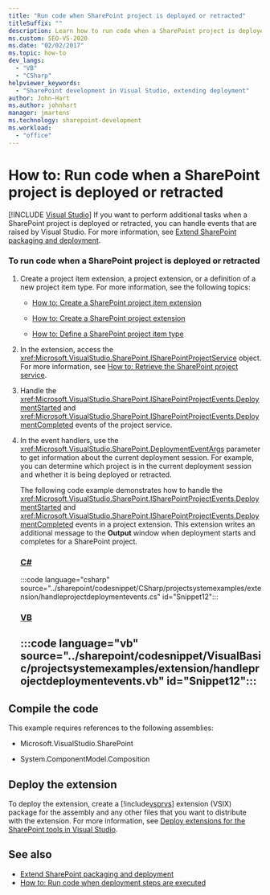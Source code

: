 ```yaml
---
title: "Run code when SharePoint project is deployed or retracted"
titleSuffix: ""
description: Learn how to run code when a SharePoint project is deployed or retracted so that you can handle events that are raised by Visual Studio.
ms.custom: SEO-VS-2020
ms.date: "02/02/2017"
ms.topic: how-to
dev_langs:
  - "VB"
  - "CSharp"
helpviewer_keywords:
  - "SharePoint development in Visual Studio, extending deployment"
author: John-Hart
ms.author: johnhart
manager: jmartens
ms.technology: sharepoint-development
ms.workload:
  - "office"
---
```

# How to: Run code when a SharePoint project is deployed or retracted

 [!INCLUDE [Visual Studio](~/includes/applies-to-version/vs-windows-only.md)]
  If you want to perform additional tasks when a SharePoint project is deployed or retracted, you can handle events that are raised by Visual Studio. For more information, see [Extend SharePoint packaging and deployment](../sharepoint/extending-sharepoint-packaging-and-deployment.md).

### To run code when a SharePoint project is deployed or retracted

1. Create a project item extension, a project extension, or a definition of a new project item type. For more information, see the following topics:

   - [How to: Create a SharePoint project item extension](../sharepoint/how-to-create-a-sharepoint-project-item-extension.md)

   - [How to: Create a SharePoint project extension](../sharepoint/how-to-create-a-sharepoint-project-extension.md)

   - [How to: Define a SharePoint project item type](../sharepoint/how-to-define-a-sharepoint-project-item-type.md)

2. In the extension, access the <xref:Microsoft.VisualStudio.SharePoint.ISharePointProjectService> object. For more information, see [How to: Retrieve the SharePoint project service](../sharepoint/how-to-retrieve-the-sharepoint-project-service.md).

3. Handle the <xref:Microsoft.VisualStudio.SharePoint.ISharePointProjectEvents.DeploymentStarted> and <xref:Microsoft.VisualStudio.SharePoint.ISharePointProjectEvents.DeploymentCompleted> events of the project service.

4. In the event handlers, use the <xref:Microsoft.VisualStudio.SharePoint.DeploymentEventArgs> parameter to get information about the current deployment session. For example, you can determine which project is in the current deployment session and whether it is being deployed or retracted.

   The following code example demonstrates how to handle the <xref:Microsoft.VisualStudio.SharePoint.ISharePointProjectEvents.DeploymentStarted> and <xref:Microsoft.VisualStudio.SharePoint.ISharePointProjectEvents.DeploymentCompleted> events in a project extension. This extension writes an additional message to the **Output** window when deployment starts and completes for a SharePoint project.

   ### [C#](#tab/csharp)
   :::code language="csharp" source="../sharepoint/codesnippet/CSharp/projectsystemexamples/extension/handleprojectdeploymentevents.cs" id="Snippet12":::

   ### [VB](#tab/vb)
   :::code language="vb" source="../sharepoint/codesnippet/VisualBasic/projectsystemexamples/extension/handleprojectdeploymentevents.vb" id="Snippet12":::
   ---

## Compile the code
 This example requires references to the following assemblies:

- Microsoft.VisualStudio.SharePoint

- System.ComponentModel.Composition

## Deploy the extension
 To deploy the extension, create a [!include[vsprvs](../sharepoint/includes/vsprvs-md.md)] extension (VSIX) package for the assembly and any other files that you want to distribute with the extension. For more information, see [Deploy extensions for the SharePoint tools in Visual Studio](../sharepoint/deploying-extensions-for-the-sharepoint-tools-in-visual-studio.md).

## See also
- [Extend SharePoint packaging and deployment](../sharepoint/extending-sharepoint-packaging-and-deployment.md)
- [How to: Run code when deployment steps are executed](../sharepoint/how-to-run-code-when-deployment-steps-are-executed.md)
